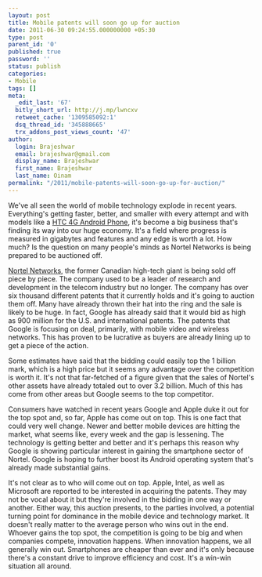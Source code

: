 ```yaml
---
layout: post
title: Mobile patents will soon go up for auction
date: 2011-06-30 09:24:55.000000000 +05:30
type: post
parent_id: '0'
published: true
password: ''
status: publish
categories:
- Mobile
tags: []
meta:
  _edit_last: '67'
  bitly_short_url: http://j.mp/lwncxv
  retweet_cache: '1309585092:1'
  dsq_thread_id: '345888665'
  trx_addons_post_views_count: '47'
author:
  login: Brajeshwar
  email: brajeshwar@gmail.com
  display_name: Brajeshwar
  first_name: Brajeshwar
  last_name: Oinam
permalink: "/2011/mobile-patents-will-soon-go-up-for-auction/"
---
```

<p>We've all seen the world of mobile technology explode in recent years. Everything's getting faster, better, and smaller with every attempt and with models like a <a href="http://htc.t-mobile.com/sensation">HTC 4G Android Phone</a>, it's become a big business that's finding its way into our huge economy. It's a field where progress is measured in gigabytes and features and any edge is worth a lot. How much? Is the question on many people's minds as Nortel Networks is being prepared to be auctioned off.</p>
<p><!--more--></p>
<p><a href="http://moconews.net/article/419-nortel-delays-mobile-patent-auction-one-week-as-bidders-get-ready/">Nortel Networks</a>, the former Canadian high-tech giant is being sold off piece by piece. The company used to be a leader of research and development in the telecom industry but no longer. The company has over six thousand different patents that it currently holds and it's going to auction them off. Many have already thrown their hat into the ring and the sale is likely to be huge. In fact, Google has already said that it would bid as high as 900 million for the U.S. and international patents. The patents that Google is focusing on deal, primarily, with mobile video and wireless networks. This has proven to be lucrative as buyers are already lining up to get a piece of the action.</p>
<p>Some estimates have said that the bidding could easily top the 1 billion mark, which is a high price but it seems any advantage over the competition is worth it. It's not that far-fetched of a figure given that the sales of Nortel's other assets have already totaled out to over 3.2 billion. Much of this has come from other areas but Google seems to the top competitor. </p>
<p>Consumers have watched in recent years Google and Apple duke it out for the top spot and, so far, Apple has come out on top. This is one fact that could very well change. Newer and better mobile devices are hitting the market, what seems like, every week and the gap is lessening. The technology is getting better and better and it's perhaps this reason why Google is showing particular interest in gaining the smartphone sector of Nortel. Google is hoping to further boost its Android operating system that's already made substantial gains. </p>
<p>It's not clear as to who will come out on top. Apple, Intel, as well as Microsoft are reported to be interested in acquiring the patents. They may not be vocal about it but they're involved in the bidding in one way or another. Either way, this auction presents, to the parties involved, a potential turning point for dominance in the mobile device and technology market. It doesn't really matter to the average person who wins out in the end. Whoever gains the top spot, the competition is going to be big and when companies compete, innovation happens. When innovation happens, we all generally win out. Smartphones are cheaper than ever and it's only because there's a constant drive to improve efficiency and cost. It's a win-win situation all around.</p>
